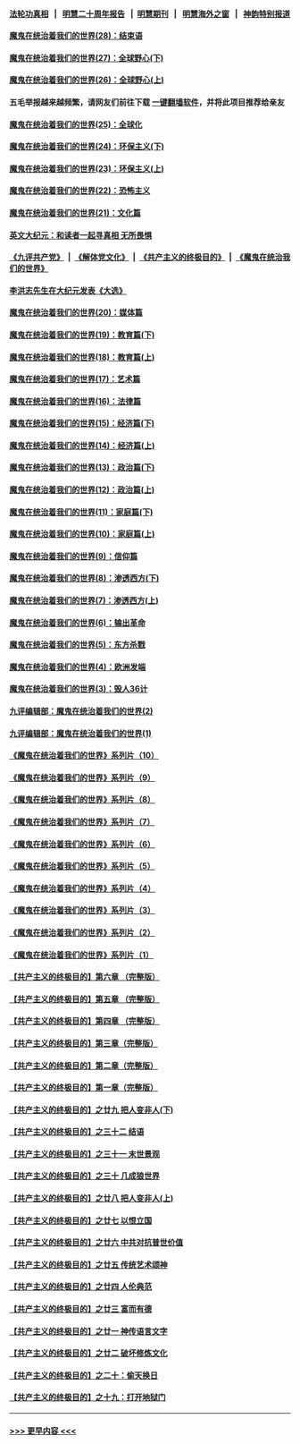 #### [法轮功真相](https://github.com/gfw-breaker/truth/blob/master/README.md?t=0) &nbsp;&nbsp;|&nbsp;&nbsp; [明慧二十周年报告](https://github.com/gfw-breaker/mh-reports/blob/master/README.md?t=0) &nbsp;&nbsp;|&nbsp;&nbsp;[明慧期刊](https://github.com/gfw-breaker/mh-qikan) &nbsp;&nbsp;|&nbsp;&nbsp; [明慧海外之窗](https://github.com/gfw-breaker/mh-news/blob/master/README.md?t=0) &nbsp;&nbsp;|&nbsp;&nbsp; [神韵特别报道](https://github.com/gfw-breaker/mh-news/blob/master/shenyun.md?t=0)
#### [魔鬼在统治着我们的世界(28)：结束语](../pages/nsc422/n10936246.md?t=07160751) 
#### [魔鬼在统治着我们的世界(27)：全球野心(下)](../pages/nsc422/n10928319.md?t=07160751) 
#### [魔鬼在统治着我们的世界(26)：全球野心(上)](../pages/nsc422/n10900318.md?t=07160751) 
#### 五毛举报越来越频繁，请网友们前往下载 [一键翻墙软件](https://github.com/gfw-breaker/ssr-accounts)，并将此项目推荐给亲友
#### [魔鬼在统治着我们的世界(25)：全球化](../pages/nsc422/n10788205.md?t=07160751) 
#### [魔鬼在统治着我们的世界(24)：环保主义(下)](../pages/nsc422/n10695307.md?t=07160751) 
#### [魔鬼在统治着我们的世界(23)：环保主义(上)](../pages/nsc422/n10688613.md?t=07160751) 
#### [魔鬼在统治着我们的世界(22)：恐怖主义](../pages/nsc422/n10614727.md?t=07160751) 
#### [魔鬼在统治着我们的世界(21)：文化篇](../pages/nsc422/n10597706.md?t=07160751) 
#### [英文大纪元：和读者一起寻真相 无所畏惧](../pages/nsc422/n12542027.md?t=07160751) 
#### [《九评共产党》](https://github.com/begood0513/9ping.md/blob/master/README.md) &nbsp;|&nbsp; [《解体党文化》](../../../../jtdwh.md/blob/master/README.md)  &nbsp;|&nbsp; [《共产主义的终极目的》](../../../../gczydzjmd.md/blob/master/README.md) &nbsp;|&nbsp; [《魔鬼在统治我们的世界》](../../../../mgztzwmdsj.md/blob/master/README.md) 
#### [李洪志先生在大纪元发表《大选》](../pages/nsc422/n12534746.md?t=07160751) 
#### [魔鬼在统治着我们的世界(20)：媒体篇](../pages/nsc422/n10586579.md?t=07160751) 
#### [魔鬼在统治着我们的世界(19)：教育篇(下)](../pages/nsc422/n10564808.md?t=07160751) 
#### [魔鬼在统治着我们的世界(18)：教育篇(上)](../pages/nsc422/n10526970.md?t=07160751) 
#### [魔鬼在统治着我们的世界(17)：艺术篇](../pages/nsc422/n10499093.md?t=07160751) 
#### [魔鬼在统治着我们的世界(16)：法律篇](../pages/nsc422/n10485969.md?t=07160751) 
#### [魔鬼在统治着我们的世界(15)：经济篇(下)](../pages/nsc422/n10469975.md?t=07160751) 
#### [魔鬼在统治着我们的世界(14)：经济篇(上)](../pages/nsc422/n10457370.md?t=07160751) 
#### [魔鬼在统治着我们的世界(13)：政治篇(下)](../pages/nsc422/n10448270.md?t=07160751) 
#### [魔鬼在统治着我们的世界(12)：政治篇(上)](../pages/nsc422/n10444576.md?t=07160751) 
#### [魔鬼在统治着我们的世界(11)：家庭篇(下)](../pages/nsc422/n10440961.md?t=07160751) 
#### [魔鬼在统治着我们的世界(10)：家庭篇(上)](../pages/nsc422/n10435448.md?t=07160751) 
#### [魔鬼在统治着我们的世界(9)：信仰篇](../pages/nsc422/n10432159.md?t=07160751) 
#### [魔鬼在统治着我们的世界(8)：渗透西方(下)](../pages/nsc422/n10429603.md?t=07160751) 
#### [魔鬼在统治着我们的世界(7)：渗透西方(上)](../pages/nsc422/n10426013.md?t=07160751) 
#### [魔鬼在统治着我们的世界(6)：输出革命](../pages/nsc422/n10421536.md?t=07160751) 
#### [魔鬼在统治着我们的世界(5)：东方杀戮](../pages/nsc422/n10417707.md?t=07160751) 
#### [魔鬼在统治着我们的世界(4)：欧洲发端](../pages/nsc422/n10414890.md?t=07160751) 
#### [魔鬼在统治着我们的世界(3)：毁人36计](../pages/nsc422/n10411583.md?t=07160751) 
#### [九评编辑部：魔鬼在统治着我们的世界(2)](../pages/nsc422/n10410036.md?t=07160751) 
#### [九评编辑部：魔鬼在统治着我们的世界(1)](../pages/nsc422/n10406825.md?t=07160751) 
#### [《魔鬼在统治着我们的世界》系列片（10）](../pages/nsc422/n12292670.md?t=07160751) 
#### [《魔鬼在统治着我们的世界》系列片（9）](../pages/nsc422/n12290859.md?t=07160751) 
#### [《魔鬼在统治着我们的世界》系列片（8）](../pages/nsc422/n12287445.md?t=07160751) 
#### [《魔鬼在统治着我们的世界》系列片（7）](../pages/nsc422/n12283425.md?t=07160751) 
#### [《魔鬼在统治着我们的世界》系列片（6）](../pages/nsc422/n12282314.md?t=07160751) 
#### [《魔鬼在统治着我们的世界》系列片（5）](../pages/nsc422/n12281419.md?t=07160751) 
#### [《魔鬼在统治着我们的世界》系列片（4）](../pages/nsc422/n12274024.md?t=07160751) 
#### [《魔鬼在统治着我们的世界》系列片（3）](../pages/nsc422/n12271322.md?t=07160751) 
#### [《魔鬼在统治着我们的世界》系列片（2）](../pages/nsc422/n12269049.md?t=07160751) 
#### [《魔鬼在统治着我们的世界》系列片（1）](../pages/nsc422/n12267575.md?t=07160751) 
#### [【共产主义的终极目的】第六章 （完整版）](../pages/nsc422/n11428913.md?t=07160751) 
#### [【共产主义的终极目的】第五章 （完整版）](../pages/nsc422/n11428912.md?t=07160751) 
#### [【共产主义的终极目的】第四章 （完整版）](../pages/nsc422/n11428907.md?t=07160751) 
#### [【共产主义的终极目的】第三章（完整版）](../pages/nsc422/n11428848.md?t=07160751) 
#### [【共产主义的终极目的】第二章（完整版）](../pages/nsc422/n11428831.md?t=07160751) 
#### [【共产主义的终极目的】第一章（完整版）](../pages/nsc422/n11417651.md?t=07160751) 
#### [【共产主义的终极目的】之廿九 把人变非人(下)](../pages/nsc422/n11344140.md?t=07160751) 
#### [【共产主义的终极目的】之三十二 结语](../pages/nsc422/n11360535.md?t=07160751) 
#### [【共产主义的终极目的】之三十一 末世景观](../pages/nsc422/n11351129.md?t=07160751) 
#### [【共产主义的终极目的】之三十 几成狼世界](../pages/nsc422/n11348280.md?t=07160751) 
#### [【共产主义的终极目的】之廿八 把人变非人(上)](../pages/nsc422/n11340492.md?t=07160751) 
#### [【共产主义的终极目的】之廿七 以恨立国](../pages/nsc422/n11336944.md?t=07160751) 
#### [【共产主义的终极目的】之廿六 中共对抗普世价值](../pages/nsc422/n11324785.md?t=07160751) 
#### [【共产主义的终极目的】之廿五 传统艺术颂神](../pages/nsc422/n11296396.md?t=07160751) 
#### [【共产主义的终极目的】之廿四 人伦典范](../pages/nsc422/n11296397.md?t=07160751) 
#### [【共产主义的终极目的】之廿三 富而有德](../pages/nsc422/n11283598.md?t=07160751) 
#### [【共产主义的终极目的】之廿一 神传语言文字](../pages/nsc422/n11263265.md?t=07160751) 
#### [【共产主义的终极目的】之廿二 破坏修炼文化](../pages/nsc422/n11245728.md?t=07160751) 
#### [【共产主义的终极目的】之二十：偷天换日](../pages/nsc422/n11238846.md?t=07160751) 
#### [【共产主义的终极目的】之十九：打开地狱门](../pages/nsc422/n11206376.md?t=07160751) 

----
#### [ >>> 更早内容 <<< ](../indexes/nsc422-earlier.md)
